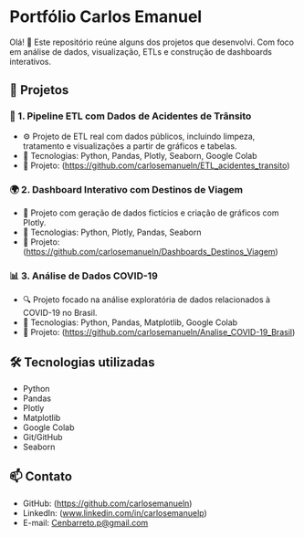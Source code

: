 # Portfólio Carlos Emanuel

Olá! 👋 Este repositório reúne alguns dos projetos que desenvolvi. Com foco em análise de dados, visualização, ETLs e construção de dashboards interativos.


## 📂 Projetos

### 🚧 1. Pipeline ETL com Dados de Acidentes de Trânsito
- ⚙️ Projeto de ETL real com dados públicos, incluindo limpeza, tratamento e visualizações a partir de gráficos e tabelas.
- 🧰 Tecnologias: Python, Pandas, Plotly, Seaborn, Google Colab
- 🔗 Projeto: (https://github.com/carlosemanueln/ETL_acidentes_transito)

### 🌍 2. Dashboard Interativo com Destinos de Viagem
- 🎯 Projeto com geração de dados fictícios e criação de gráficos com Plotly.
- 🧰 Tecnologias: Python, Plotly, Pandas, Seaborn
- 🔗 Projeto: (https://github.com/carlosemanueln/Dashboards_Destinos_Viagem)

### 📊 3. Análise de Dados COVID-19
- 🔍 Projeto focado na análise exploratória de dados relacionados à COVID-19 no Brasil.
- 🧰 Tecnologias: Python, Pandas, Matplotlib, Google Colab
- 🔗 Projeto: (https://github.com/carlosemanueln/Analise_COVID-19_Brasil)


## 🛠️ Tecnologias utilizadas

- Python
- Pandas
- Plotly
- Matplotlib
- Google Colab
- Git/GitHub
- Seaborn


## 📫 Contato

- GitHub: (https://github.com/carlosemanueln)
- LinkedIn: (www.linkedin.com/in/carlosemanuelp)
- E-mail: Cenbarreto.p@gmail.com


